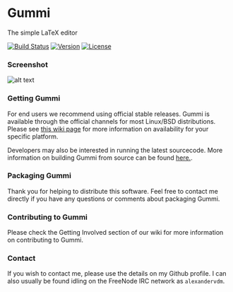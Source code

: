 # Gummi
The simple LaTeX editor

[![Build Status](https://travis-ci.com/alexandervdm/gummi.svg?branch=master)](https://travis-ci.com/alexandervdm/gummi)
[![Version](https://img.shields.io/github/release/alexandervdm/gummi.svg?maxAge=360)](https://github.com/alexandervdm/gummi/releases)
[![License](https://img.shields.io/github/license/alexandervdm/gummi.svg?maxAge=360000)](https://github.com/alexandervdm/gummi/blob/master/COPYING)

### Screenshot

![alt text](https://gummi.app/gummi-080-main-small.png)

### Getting Gummi

For end users we recommend using official stable releases. Gummi is available through the official channels for most Linux/BSD distributions. Please see [this wiki page](https://github.com/alexandervdm/gummi/wiki/Installing-Gummi#install-for-your-platform) for more information on availability for your specific platform.

Developers may also be interested in running the latest sourcecode. More information on building Gummi from source can be found [here.](https://github.com/alexandervdm/gummi/wiki/Installing-Gummi#compile-from-source).

### Packaging Gummi

Thank you for helping to distribute this software. Feel free to contact me directly if you have any questions or comments about packaging Gummi. 

### Contributing to Gummi

Please check the Getting Involved section of our wiki for more information on contributing to Gummi.

### Contact

If you wish to contact me, please use the details on my Github profile. I can also usually be found idling on the FreeNode IRC network as ``alexandervdm``.
